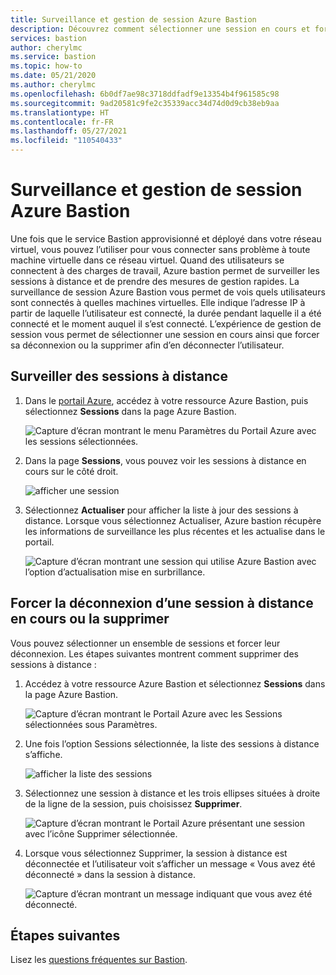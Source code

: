 ```yaml
---
title: Surveillance et gestion de session Azure Bastion
description: Découvrez comment sélectionner une session en cours et forcer sa déconnexion ou la supprimer.
services: bastion
author: cherylmc
ms.service: bastion
ms.topic: how-to
ms.date: 05/21/2020
ms.author: cherylmc
ms.openlocfilehash: 6b0df7ae98c3718ddfadf9e13354b4f961585c98
ms.sourcegitcommit: 9ad20581c9fe2c35339acc34d74d0d9cb38eb9aa
ms.translationtype: HT
ms.contentlocale: fr-FR
ms.lasthandoff: 05/27/2021
ms.locfileid: "110540433"
---
```

# <a name="session-monitoring-and-management-for-azure-bastion"></a>Surveillance et gestion de session Azure Bastion

Une fois que le service Bastion approvisionné et déployé dans votre réseau virtuel, vous pouvez l’utiliser pour vous connecter sans problème à toute machine virtuelle dans ce réseau virtuel. Quand des utilisateurs se connectent à des charges de travail, Azure bastion permet de surveiller les sessions à distance et de prendre des mesures de gestion rapides. La surveillance de session Azure Bastion vous permet de vois quels utilisateurs sont connectés à quelles machines virtuelles. Elle indique l’adresse IP à partir de laquelle l’utilisateur est connecté, la durée pendant laquelle il a été connecté et le moment auquel il s’est connecté. L’expérience de gestion de session vous permet de sélectionner une session en cours ainsi que forcer sa déconnexion ou la supprimer afin d’en déconnecter l’utilisateur.

## <a name="monitor-remote-sessions"></a><a name="monitor"></a>Surveiller des sessions à distance

1. Dans le [portail Azure](https://portal.azure.com), accédez à votre ressource Azure Bastion, puis sélectionnez **Sessions** dans la page Azure Bastion.

   ![Capture d’écran montrant le menu Paramètres du Portail Azure avec les sessions sélectionnées.](./media/session-monitoring/sessions.png)
2. Dans la page **Sessions**, vous pouvez voir les sessions à distance en cours sur le côté droit.

   ![afficher une session](./media/session-monitoring/view-session.png)
3. Sélectionnez **Actualiser** pour afficher la liste à jour des sessions à distance. Lorsque vous sélectionnez Actualiser, Azure bastion récupère les informations de surveillance les plus récentes et les actualise dans le portail.

   ![Capture d’écran montrant une session qui utilise Azure Bastion avec l’option d’actualisation mise en surbrillance.](./media/session-monitoring/refresh.png)


## <a name="delete-or-force-disconnect-an-ongoing-remote-session"></a><a name="view"></a>Forcer la déconnexion d’une session à distance en cours ou la supprimer

Vous pouvez sélectionner un ensemble de sessions et forcer leur déconnexion. Les étapes suivantes montrent comment supprimer des sessions à distance :

1. Accédez à votre ressource Azure Bastion et sélectionnez **Sessions** dans la page Azure Bastion.

   ![Capture d’écran montrant le Portail Azure avec les Sessions sélectionnées sous Paramètres.](./media/session-monitoring/navigate.png)
2. Une fois l’option Sessions sélectionnée, la liste des sessions à distance s’affiche.

   ![afficher la liste des sessions](./media/session-monitoring/list.png)
3. Sélectionnez une session à distance et les trois ellipses situées à droite de la ligne de la session, puis choisissez **Supprimer**.

   ![Capture d’écran montrant le Portail Azure présentant une session avec l’icône Supprimer sélectionnée.](./media/session-monitoring/delete.png)
4. Lorsque vous sélectionnez Supprimer, la session à distance est déconnectée et l’utilisateur voit s’afficher un message « Vous avez été déconnecté » dans la session à distance.

   ![Capture d’écran montrant un message indiquant que vous avez été déconnecté.](./media/session-monitoring/disconnect.png)

## <a name="next-steps"></a>Étapes suivantes

Lisez les [questions fréquentes sur Bastion](bastion-faq.md).
